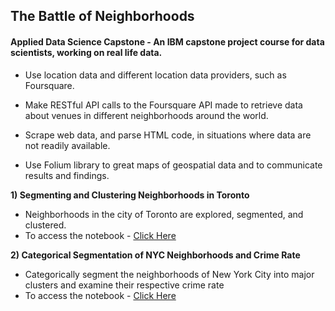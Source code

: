 The Battle of Neighborhoods
---------------------------

#### Applied Data Science Capstone - An IBM capstone project course for data scientists, working on real life data.
-   Use location data and different location data providers, such as Foursquare.

-   Make RESTful API calls to the Foursquare API made to retrieve data about
    venues in different neighborhoods around the world.

-   Scrape web data, and parse HTML code, in situations where data are not
    readily available.
-   Use Folium library to great maps of geospatial data and to communicate
    results and findings.

**1) Segmenting and Clustering Neighborhoods in Toronto**

- Neighborhoods in the city of Toronto are explored, segmented, and clustered.
- To access the notebook - [Click Here](https://nbviewer.jupyter.org/github/eklavyasaxena/The-Battle-of-Neighborhoods/blob/master/Segmenting-and-Clustering-Neighborhoods-in-Toronto/Segmenting-and-Clustering-Neighborhoods-in-Toronto.ipynb)

**2) Categorical Segmentation of NYC Neighborhoods and Crime Rate**

- Categorically segment the neighborhoods of New York City into major clusters and examine their respective crime rate
- To access the notebook - [Click Here](https://github.com/eklavyasaxena/The-Battle-of-Neighborhoods/tree/master/2_Categorical-Segmentation-of-NYC-Neighborhoods-and-Crime-Rate)